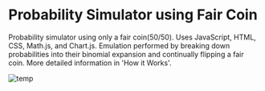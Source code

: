 # Probability Simulator using Fair Coin
Probability simulator using only a fair coin(50/50). Uses JavaScript, HTML, CSS, Math.js, and Chart.js. Emulation performed by breaking down probabilities into their binomial expansion and continually flipping a fair coin. More detailed information in 'How it Works'.

![temp](https://user-images.githubusercontent.com/72278956/122477759-1976a680-cf7d-11eb-8476-24535f75016b.png)
